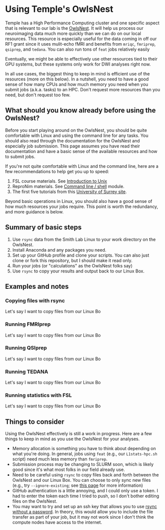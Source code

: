 # Using Temple's OwlsNest
Temple has a High Performance Computing cluster and one specific aspect that is relevant to our lab is the [OwlsNest](https://www.hpc.temple.edu/owlsnest2/). It will help us process our neuroimaging data much more quickly than we can do on our local resources. This resource is especially useful for the data coming in off our RF1 grant since it uses mulit-echo fMRI and benefits from `mriqc`, `fmriprep`, `qsiprep`, and `tedana`. You can also run tons of `feat` jobs relatively easily

Eventually, we might be able to effectively use other resources tied to their GPU systems, but these systems only work for DWI analyses right now.

In all use cases, the biggest thing to keep in mind is efficient use of the resources (more on this below). In a nutshell, you need to have a good sense of how many CPUs and how much memory you need when you submit jobs (a.k.a. tasks) to an HPC. Don't request more resources than you need, but don't request too few.

## What should you know already before using the OwlsNest?
Before you start playing around on the OwlsNest, you should be quite comfortable with Linux and using the command line for any tasks. You should also read through the documentation for the OwlsNest and especially job submission. This page assumes you have read their documentation and have a basic sense of the available resources and how to submit jobs.

If you're not quite comfortable with Linux and the command line, here are a few recommendations to help get you up to speed:
1. FSL course materials. See [Introduction to Unix](https://open.win.ox.ac.uk/pages/fslcourse/website/online_materials.html)
2. ReproNim materials. See [Command line / shell](http://www.repronim.org/module-reproducible-basics/01-shell-basics/) module.
3. The first five tutorials from this [University of Surrey site](http://www.ee.surrey.ac.uk/Teaching/Unix/).

Beyond basic operations in Linux, you should also have a good sense of how much resources your jobs require. This point is worth the redundancy, and more guidance is below.

## Summary of basic steps
1. Use `rsync` data from the Smith Lab Linux to your work directory on the OwlsNest.
2. Install Anaconda and any packages you need.
3. Set up your GitHub profile and clone your scripts. You can also just clone or fork this repository, but I should make it read only.
4. Run your jobs (or "calculations" as the OwlsNest folks say)
5. Use `rsync` to copy your results and output back to our Linux Box.

## Examples and notes

### Copying files with rsync
Let's say I want to copy files from our Linux Bo

### Running FMRIprep
Let's say I want to copy files from our Linux Bo

### Running QSIprep
Let's say I want to copy files from our Linux Bo

### Running TEDANA
Let's say I want to copy files from our Linux Bo

### Running statistics with FSL
Let's say I want to copy files from our Linux Bo



## Things to consider
Using the OwlsNest effectively is still a work in progress. Here are a few things to keep in mind as you use the OwlsNest for your analyses.
- Memory allocation is something you have to think about depending on what you're doing. In general, jobs using `feat` (e.g., our `L1stats-hpc.sh` script) need much less memory than `fmriprep`.
- Submission process may be changing to SLURM soon, which is likely good since it's what most folks in our field already use.
- Need to be careful using `rsync` to copy files back and forth between the OwlsNest and our Linux Box. You can choose to only sync new files (e.g., try `--ignore-existing`; see [this page](https://unix.stackexchange.com/questions/67539/how-to-rsync-only-new-files) for more information)
- GitHub authentication is a little annoying, and I could only use a token. I had to enter the token each time I tried to push, so I don't bother editing files on the OwlsNest.
- You may want to try and set up an ssh key that allows you to use [rsync without a password](https://superuser.com/questions/555799/how-to-setup-rsync-without-password-with-ssh-on-unix-linux). In theory, this would allow you to include the file transfer as part of your job, but it may not work since I don't think the compute nodes have access to the internet. 
